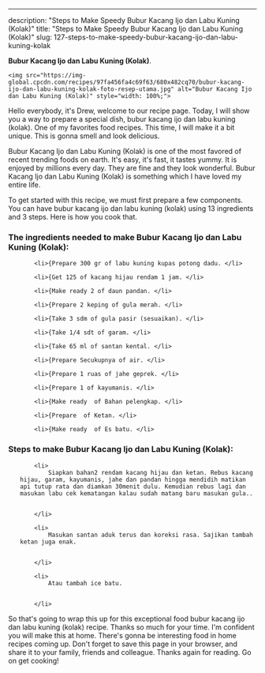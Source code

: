 ---
description: "Steps to Make Speedy Bubur Kacang Ijo dan Labu Kuning (Kolak)"
title: "Steps to Make Speedy Bubur Kacang Ijo dan Labu Kuning (Kolak)"
slug: 127-steps-to-make-speedy-bubur-kacang-ijo-dan-labu-kuning-kolak

<p>
	<strong>Bubur Kacang Ijo dan Labu Kuning (Kolak)</strong>. 
	
</p>
<p>
	
	<img src="https://img-global.cpcdn.com/recipes/97fa456fa4c69f63/680x482cq70/bubur-kacang-ijo-dan-labu-kuning-kolak-foto-resep-utama.jpg" alt="Bubur Kacang Ijo dan Labu Kuning (Kolak)" style="width: 100%;">
	
	
</p>
<p>
	Hello everybody, it's Drew, welcome to our recipe page. Today, I will show you a way to prepare a special dish, bubur kacang ijo dan labu kuning (kolak). One of my favorites food recipes. This time, I will make it a bit unique. This is gonna smell and look delicious.
</p>
	
<p>
	Bubur Kacang Ijo dan Labu Kuning (Kolak) is one of the most favored of recent trending foods on earth. It's easy, it's fast, it tastes yummy. It is enjoyed by millions every day. They are fine and they look wonderful. Bubur Kacang Ijo dan Labu Kuning (Kolak) is something which I have loved my entire life.
</p>
<p>
	
</p>

<p>
To get started with this recipe, we must first prepare a few components. You can have bubur kacang ijo dan labu kuning (kolak) using 13 ingredients and 3 steps. Here is how you cook that.
</p>

<h3>The ingredients needed to make Bubur Kacang Ijo dan Labu Kuning (Kolak):</h3>

<ol>
	
		<li>{Prepare 300 gr of labu kuning kupas potong dadu. </li>
	
		<li>{Get 125 of kacang hijau rendam 1 jam. </li>
	
		<li>{Make ready 2 of daun pandan. </li>
	
		<li>{Prepare 2 keping of gula merah. </li>
	
		<li>{Take 3 sdm of gula pasir (sesuaikan). </li>
	
		<li>{Take 1/4 sdt of garam. </li>
	
		<li>{Take 65 ml of santan kental. </li>
	
		<li>{Prepare Secukupnya of air. </li>
	
		<li>{Prepare 1 ruas of jahe geprek. </li>
	
		<li>{Prepare 1 of kayumanis. </li>
	
		<li>{Make ready  of Bahan pelengkap. </li>
	
		<li>{Prepare  of Ketan. </li>
	
		<li>{Make ready  of Es batu. </li>
	
</ol>
<p>
	
</p>

<h3>Steps to make Bubur Kacang Ijo dan Labu Kuning (Kolak):</h3>

<ol>
	
		<li>
			Siapkan bahan2 rendam kacang hijau dan ketan. Rebus kacang hijau, garam, kayumanis, jahe dan pandan hingga mendidih matikan api tutup rata dan diamkan 30menit dulu. Kemudian rebus lagi dan masukan labu cek kematangan kalau sudah matang baru masukan gula..
			
			
		</li>
	
		<li>
			Masukan santan aduk terus dan koreksi rasa. Sajikan tambah ketan juga enak.
			
			
		</li>
	
		<li>
			Atau tambah ice batu.
			
			
		</li>
	
</ol>

<p>
	
</p>

<p>
	So that's going to wrap this up for this exceptional food bubur kacang ijo dan labu kuning (kolak) recipe. Thanks so much for your time. I'm confident you will make this at home. There's gonna be interesting food in home recipes coming up. Don't forget to save this page in your browser, and share it to your family, friends and colleague. Thanks again for reading. Go on get cooking!
</p>
